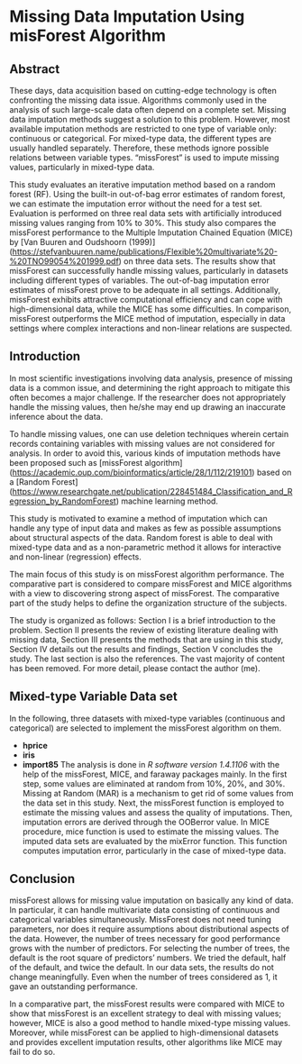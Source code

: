 # Missing Data Imputation Using misForest Algorithm

## Abstract
These days, data acquisition based on cutting-edge technology is often confronting the missing data issue. Algorithms commonly used in the analysis of such large-scale data often depend on a complete set. Missing data imputation methods suggest a solution to this problem. However, most available imputation methods are restricted to one type of variable only: continuous or categorical. For mixed-type data, the different types are usually handled separately. Therefore, these methods ignore possible relations between variable types. “missForest” is used to impute missing values, particularly in mixed-type data.

This study evaluates an iterative imputation method based on a random forest (RF). Using the built-in out-of-bag error estimates of random forest, we can estimate the imputation error without the need for a test set. Evaluation is performed on three real data sets with artificially introduced missing values ranging from 10% to 30%. This study also compares the missForest performance to the Multiple Imputation Chained Equation (MICE) by [Van Buuren and Oudshoorn (1999)] (https://stefvanbuuren.name/publications/Flexible%20multivariate%20-%20TNO99054%201999.pdf) on three data sets. The results show that missForest can successfully handle missing values, particularly in datasets including different types of variables. The out-of-bag imputation error estimates of missForest prove to be adequate in all settings. Additionally, missForest exhibits attractive computational efficiency and can cope with high-dimensional data, while the MICE has some difficulties. In comparison, missForest outperforms the MICE method of imputation, especially in data settings where complex interactions and non-linear relations are suspected.

## Introduction
In most scientific investigations involving data analysis, presence of missing data is a common issue, and determining the right approach to mitigate this often becomes a major challenge. If the researcher does not appropriately handle the missing values, then he/she may end up drawing an inaccurate inference about the data.

To handle missing values, one can use deletion techniques wherein certain records containing variables with missing values are not considered for analysis. In order to avoid this, various kinds of imputation methods have been proposed such as [missForest algorithm] (https://academic.oup.com/bioinformatics/article/28/1/112/219101) based on a [Random Forest] (https://www.researchgate.net/publication/228451484_Classification_and_Regression_by_RandomForest) machine learning method.

This study is motivated to examine a method of imputation which can handle any type of input data and makes as few as possible assumptions about structural aspects of the data. Random forest is able to deal with mixed-type data and as a non-parametric method it allows for interactive and non-linear (regression) effects.

The main focus of this study is on missForest algorithm performance. The comparative part is considered to compare missForest and MICE algorithms with a view to discovering strong aspect of missForest. The comparative part of the study helps to define the organization structure of the subjects.

The study is organized as follows: Section I is a brief introduction to the problem. Section II presents the review of existing literature dealing with missing data, Section III presents the methods that are using in this study, Section IV details out the results and findings, Section V concludes the study. The last section is also the references. The vast majority of content has been removed. For more detail, please contact the author (me).

## Mixed-type Variable Data set
In the following, three datasets with mixed-type variables (continuous and categorical) are selected to implement the missForest algorithm on them.
- **hprice**
- **iris**
- **import85**
The analysis is done in *R software version 1.4.1106* with the help of the missForest, MICE, and faraway packages mainly. In the first step, some values are eliminated at random from 10%, 20%, and 30%. Missing at Random (MAR) is a mechanism to get rid of some values from the data set in this study. Next, the missForest function is employed to estimate the missing values and assess the quality of imputations. Then, imputation errors are derived through the OOBerror value. In MICE procedure, mice function is used to estimate the missing values. The imputed data sets are evaluated by the mixError function. This function computes imputation error, particularly in the case of mixed-type data.

## Conclusion
missForest allows for missing value imputation on basically any kind of data. In particular, it can handle multivariate data consisting of continuous and categorical variables simultaneously. MissForest does not need tuning parameters, nor does it require assumptions about distributional aspects of the data. However, the number of trees necessary for good performance grows with the number of predictors. For selecting the number of trees, the default is the root square of predictors’ numbers. We tried the default, half of the default, and twice the default. In our data sets, the results do not change meaningfully. Even when the number of trees considered as 1, it gave an outstanding performance.

In a comparative part, the missForest results were compared with MICE to show that missForest is an excellent strategy to deal with missing values; however, MICE is also a good method to handle mixed-type missing values. Moreover, while missForest can be applied to high-dimensional datasets and provides excellent imputation results, other algorithms like MICE may fail to do so.


